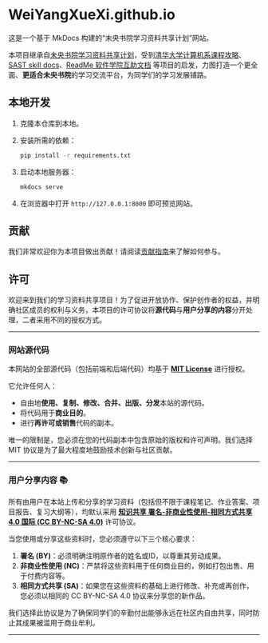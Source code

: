 # WeiYangXueXi.github.io

这是一个基于 MkDocs 构建的“未央书院学习资料共享计划”网站。

本项目继承自[未央书院学习资料共享计划](https://cloud.tsinghua.edu.cn/d/cc494ee97f884a3b9ffb/)，受到[清华大学计算机系课程攻略](https://github.com/PKUanonym/REKCARC-TSC-UHT)、[SAST skill docs](https://docs.net9.org/)、[ReadMe 软件学院互助文档](https://ssast-readme.github.io/) 等项目的启发，力图打造一个更全面、**更适合未央书院**的学习交流平台，为同学们的学习发展铺路。

## 本地开发

1. 克隆本仓库到本地。
2. 安装所需的依赖：

    ```bash
    pip install -r requirements.txt
    ```

3. 启动本地服务器：

    ```bash
    mkdocs serve
    ```

4. 在浏览器中打开 `http://127.0.0.1:8000` 即可预览网站。

## 贡献

我们非常欢迎你为本项目做出贡献！请阅读[贡献指南](https://weiyangxuexi.github.io/author/)来了解如何参与。

## 许可

欢迎来到我们的学习资料共享项目！为了促进开放协作、保护创作者的权益，并明确社区成员的权利与义务，本项目的许可协议将**源代码**与**用户分享的内容**分开处理，二者采用不同的授权方式。

---

### 网站源代码 

本网站的全部源代码（包括前端和后端代码）均基于 [**MIT License**](https://opensource.org/licenses/MIT) 进行授权。

它允许任何人：
* 自由地**使用、复制、修改、合并、出版、分发**本站的源代码。
* 将代码用于**商业目的**。
* 进行**再许可或销售**代码的副本。

唯一的限制是，您必须在您的代码副本中包含原始的版权和许可声明。我们选择 MIT 协议是为了最大程度地鼓励技术创新与社区贡献。

---

### 用户分享内容 📚

所有由用户在本站上传和分享的学习资料（包括但不限于课程笔记、作业答案、项目报告、复习大纲等），均默认采用 [**知识共享 署名-非商业性使用-相同方式共享 4.0 国际 (CC BY-NC-SA 4.0)**](https://creativecommons.org/licenses/by-nc-sa/4.0/deed.zh) 许可协议。

当您使用或分享这些资料时，您必须遵守以下三个核心要求：

1.  **署名 (BY)**：必须明确注明原作者的姓名或ID，以尊重其劳动成果。
2.  **非商业性使用 (NC)**：严禁将这些资料用于任何商业目的，例如打包出售、用于付费内容等。
3.  **相同方式共享 (SA)**：如果您在这些资料的基础上进行修改、补充或再创作，您必须以相同的 CC BY-NC-SA 4.0 协议来分享您的新作品。

我们选择此协议是为了确保同学们的辛勤付出能够永远在社区内自由共享，同时防止其成果被滥用于商业牟利。

---